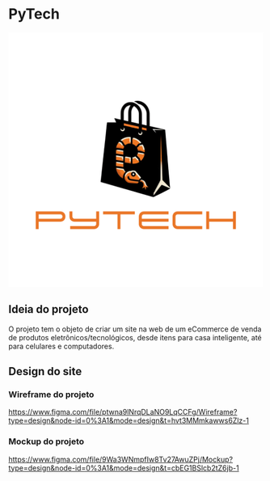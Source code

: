# PyTech
<img src="/logo/PyTech.png">

## Ideia do projeto
O projeto tem o objeto de criar um site na web de um eCommerce de venda de produtos eletrônicos/tecnológicos, desde itens para casa inteligente, até para celulares e computadores.

## Design do site

### Wireframe do projeto
https://www.figma.com/file/ptwna9lNrqDLaNO9LqCCFg/Wireframe?type=design&node-id=0%3A1&mode=design&t=hvt3MMmkawws6Zlz-1

### Mockup do projeto
https://www.figma.com/file/9Wa3WNmpfIw8Tv27AwuZPj/Mockup?type=design&node-id=0%3A1&mode=design&t=cbEG1BSlcb2tZ6jb-1
